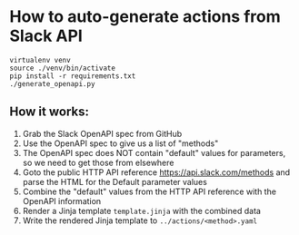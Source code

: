 # How to auto-generate actions from Slack API

```shell
virtualenv venv
source ./venv/bin/activate
pip install -r requirements.txt
./generate_openapi.py
```

## How it works:

1) Grab the Slack OpenAPI spec from GitHub
2) Use the OpenAPI spec to give us a list of "methods"
3) The OpenAPI spec does NOT contain "default" values for parameters, so we need to get those from elsewhere
4) Goto the public HTTP API reference https://api.slack.com/methods and parse the HTML for the Default parameter values
5) Combine the "default" values from the HTTP API reference with the OpenAPI information
6) Render a Jinja template `template.jinja` with the combined data
7) Write the rendered Jinja template to `../actions/<method>.yaml`
